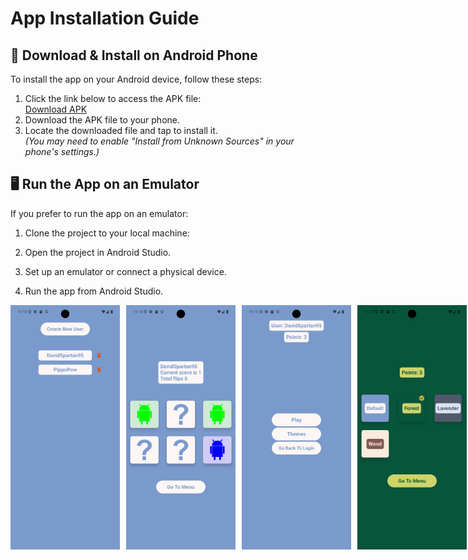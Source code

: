 # App Installation Guide

## 📱 Download & Install on Android Phone

To install the app on your Android device, follow these steps:

1. Click the link below to access the APK file:  
   [Download APK](https://drive.google.com/file/d/1rCRErEFGD1tOoz52x8rYqmhb2ZngR6IB/view?usp=sharing)
2. Download the APK file to your phone.
3. Locate the downloaded file and tap to install it.  
   *(You may need to enable "Install from Unknown Sources" in your phone's settings.)*

## 🖥️ Run the App on an Emulator

If you prefer to run the app on an emulator:

1. Clone the project to your local machine:
   
3. Open the project in Android Studio.
   
5. Set up an emulator or connect a physical device.
   
7. Run the app from Android Studio.

<div style="display: flex;">
  <img src="https://github.com/DavidSpartan95/Android_Flip_Card_Game/blob/master/app/src/main/res/raw/screenshot_1738232292.png" alt="Screenshot 1" width="175" style="margin-right: 10px;" />
  <img src="https://github.com/DavidSpartan95/Android_Flip_Card_Game/blob/master/app/src/main/res/raw/screenshot_1738232335.png" alt="Screenshot 2" width="175" style="margin-right: 10px;" />
  <img src="https://github.com/DavidSpartan95/Android_Flip_Card_Game/blob/master/app/src/main/res/raw/screenshot_1738232159.png" alt="Screenshot 3" width="175" style="margin-right: 10px;" />
  <img src="https://github.com/DavidSpartan95/Android_Flip_Card_Game/blob/master/app/src/main/res/raw/screenshot_1738232028.png" alt="Screenshot 4" width="175" />
</div>
